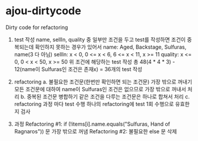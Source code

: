 # ajou-dirtycode
Dirty code for refactoring

1. test 작성
    name, sellIn, quality 중 일부만 조건을 두고 test를 작성하면 조건이 중복되는데 확인하지 못하는 경우가 있어서
    name: Aged, Backstage, Sulfuras, name(3 다 아님)
    sellIn: x < 0, 0 <= x < 6, 6 <= x < 11, x >= 11
    quality: x <= 0, 0 < x < 50, x >= 50
    위 조건에 해당하는 test 작성
    총 48(4 * 4 * 3) - 12(name이 Sulfuras인 조건은 존재x) = 36개의 test 작성

2. refactoring
    a. 불필요한 조건문(한번만 확인하면 되는 조건문) 가장 밖으로 꺼내기
        모든 조건문에 대하여 name이 Sulfuras인 조건은 없으므로 가장 밖으로 꺼내서 처리
    b. 중복된 조건문 병합하기
        같은 조건을 다루는 조건문은 하나로 합쳐서 처리
    c. refactoring 과정 마다 test 수행
        하나의 refactoring에 test 1회 수행으로 유효한지 검사

3. 과정
    Refactoring #1:
        if (!items[i].name.equals("Sulfuras, Hand of Ragnaros")) 문 가장 밖으로 꺼냄
    Refactoring #2:
        불필요한 else 문 삭제